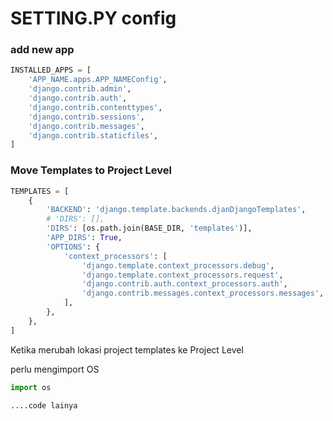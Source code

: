 # SETTING.PY config

### add new app

```py
INSTALLED_APPS = [
    'APP_NAME.apps.APP_NAMEConfig',
    'django.contrib.admin',
    'django.contrib.auth',
    'django.contrib.contenttypes',
    'django.contrib.sessions',
    'django.contrib.messages',
    'django.contrib.staticfiles',
]
```

### Move Templates to Project Level

```py
TEMPLATES = [
    {
        'BACKEND': 'django.template.backends.djanDjangoTemplates',
        # 'DIRS': [],
        'DIRS': [os.path.join(BASE_DIR, 'templates')],
        'APP_DIRS': True,
        'OPTIONS': {
            'context_processors': [
                'django.template.context_processors.debug',
                'django.template.context_processors.request',
                'django.contrib.auth.context_processors.auth',
                'django.contrib.messages.context_processors.messages',
            ],
        },
    },
]
```

Ketika merubah lokasi project templates ke Project Level

perlu mengimport OS

```py
import os

....code lainya
```

